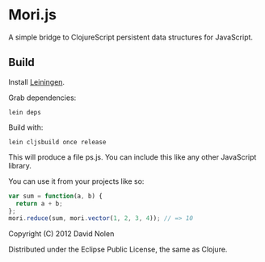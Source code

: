 Mori.js
====

A simple bridge to ClojureScript persistent data structures for JavaScript.

Build
----

Install [Leiningen](https://github.com/technomancy/leiningen).

Grab dependencies:

```shell
lein deps
```

Build with:

```shell
lein cljsbuild once release
```

This will produce a file ps.js. You can include this like any other JavaScript library.

You can use it from your projects like so:

```javascript
var sum = function(a, b) {
  return a + b;
};
mori.reduce(sum, mori.vector(1, 2, 3, 4)); // => 10
```

Copyright (C) 2012 David Nolen

Distributed under the Eclipse Public License, the same as Clojure.
